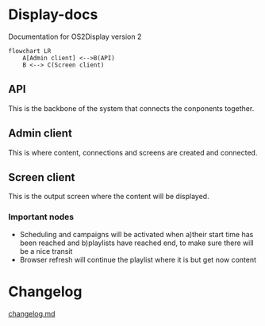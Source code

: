 # Display-docs
Documentation for OS2Display version 2

```mermaid
flowchart LR
    A[Admin client] <-->B(API)
    B <--> C(Screen client)
```
    
## API
This is the backbone of the system that connects the conponents together. 

## Admin client
This is where content, connections and screens are created and connected. 

## Screen client 
This is the output screen where the content will be displayed.

### Important nodes
* Scheduling and campaigns will be activated when a)their start time has been reached and b)playlists have reached end, to make sure there will be a nice transit
* Browser refresh will continue the playlist where it is but get now content


# Changelog
[changelog.md](changelog.md)
